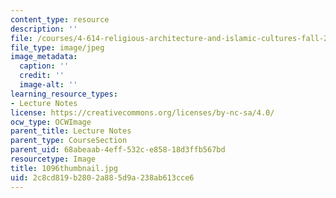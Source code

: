 ```yaml
---
content_type: resource
description: ''
file: /courses/4-614-religious-architecture-and-islamic-cultures-fall-2002/2c8cd819b2802a885d9a238ab613cce6_1096thumbnail.jpg
file_type: image/jpeg
image_metadata:
  caption: ''
  credit: ''
  image-alt: ''
learning_resource_types:
- Lecture Notes
license: https://creativecommons.org/licenses/by-nc-sa/4.0/
ocw_type: OCWImage
parent_title: Lecture Notes
parent_type: CourseSection
parent_uid: 68abeaab-4eff-532c-e858-18d3ffb567bd
resourcetype: Image
title: 1096thumbnail.jpg
uid: 2c8cd819-b280-2a88-5d9a-238ab613cce6
---
```

